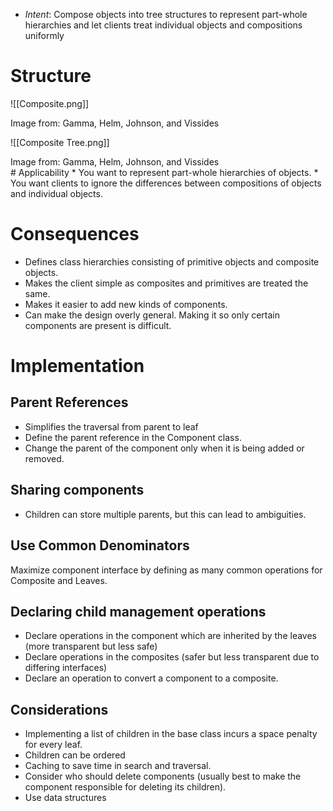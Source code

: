 * *Intent*: Compose objects into tree structures to represent part-whole hierarchies and let clients treat individual objects and compositions uniformly
# Structure
![[Composite.png]]
<figcaption> Image from: Gamma, Helm, Johnson, and Vissides </figcaption>

![[Composite Tree.png]]
<figcaption> Image from: Gamma, Helm, Johnson, and Vissides </figcaption>
# Applicability
* You want to represent part-whole hierarchies of objects.
* You want clients to ignore the differences between compositions of objects and individual objects.

# Consequences
* Defines class hierarchies consisting of primitive objects and composite objects.
* Makes the client simple as composites and primitives are treated the same.
* Makes it easier to add new kinds of components.
* Can make the design overly general. Making it so only certain components are present is difficult.

# Implementation
## Parent References
* Simplifies the traversal from parent to leaf 
* Define the parent reference in the Component class.
* Change the parent of the component only when it is being added or removed.

## Sharing components
* Children can store multiple parents, but this can lead to ambiguities.

## Use Common Denominators
Maximize component interface by defining as many common operations for Composite and Leaves.

## Declaring child management operations
* Declare operations in the component which are inherited by the leaves (more transparent but less safe)
* Declare operations in the composites (safer but less transparent due to differing interfaces)
* Declare an operation to convert a component to a composite.

## Considerations 
* Implementing a list of children in the base class incurs a space penalty for every leaf.
* Children can be ordered
* Caching to save time in search and traversal.
* Consider who should delete components (usually best to make the component responsible for deleting its children).
* Use data structures